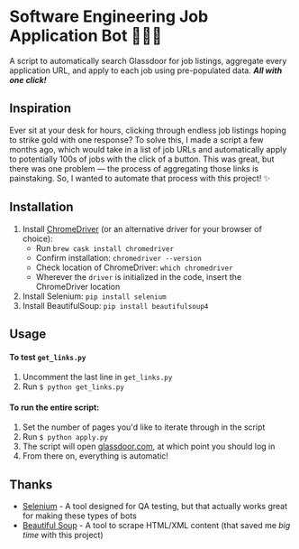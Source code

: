 # Software Engineering Job Application Bot 👩🏾‍💻

A script to automatically search Glassdoor for job listings, aggregate every application URL, and apply to each job using pre-populated data. ***All with one click!***

## Inspiration

Ever sit at your desk for hours, clicking through endless job listings hoping to strike gold with one response? To solve this, I made a script a few months ago, which would take in a list of job URLs and automatically apply to potentially 100s of jobs with the click of a button. This was great, but there was one problem — the process of aggregating those links is painstaking. So, I wanted to automate that process with this project! ✨

## Installation

1. Install [ChromeDriver](https://sites.google.com/a/chromium.org/chromedriver/) (or an alternative driver for your browser of choice):
   * Run `brew cask install chromedriver`
   * Confirm installation: `chromedriver --version`
   * Check location of ChromeDriver: `which chromedriver`
   * Wherever the `driver` is initialized in the code, insert the ChromeDriver location
2. Install Selenium: `pip install selenium`
3. Install BeautifulSoup: `pip install beautifulsoup4`

## Usage

#### To test `get_links.py`
1. Uncomment the last line in `get_links.py`
2. Run `$ python get_links.py`

#### To run the entire script:
1. Set the number of pages you'd like to iterate through in the script
2. Run `$ python apply.py`
3. The script will open [glassdoor.com](https://www.glassdoor.com/index.htm), at which point you should log in
4. From there on, everything is automatic!

## Thanks

* [Selenium](https://selenium-python.readthedocs.io/) - A tool designed for QA testing, but that actually works great for making these types of bots
* [Beautiful Soup](https://www.crummy.com/software/BeautifulSoup/doc) - A tool to scrape HTML/XML content (that saved me *big time* with this project)
